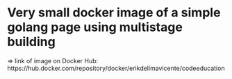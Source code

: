 # Very small docker image of a simple golang page using multistage building 

<p>=> link of image on Docker Hub: https://hub.docker.com/repository/docker/erikdelimavicente/codeeducation</p>
